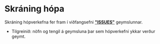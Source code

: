 # Skráning hópa

Skráning hópverkefna fer fram í viðfangsefni [**"ISSUES"**](https://github.com/vefhonnun/VEF1-Lokaverkefni-H17/issues/) geymslunnar. 
* Tilgreinið: nöfn og tengil á geymsluna þar sem hópverkefni ykkar verður geymt. 


